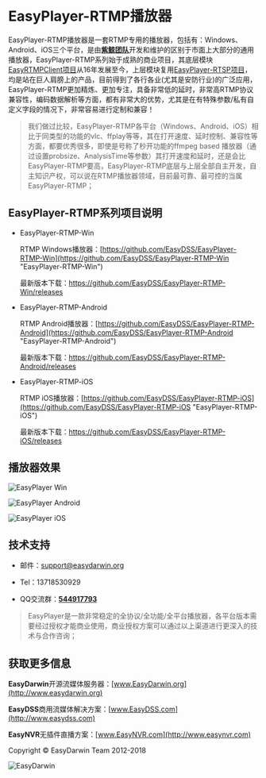 # EasyPlayer-RTMP播放器 #

EasyPlayer-RTMP播放器是一套RTMP专用的播放器，包括有：Windows、Android、iOS三个平台，是由[**紫鲸团队**](http://www.pvale.com "紫鲸云")开发和维护的区别于市面上大部分的通用播放器，EasyPlayer-RTMP系列始于成熟的商业项目，其底层模块[EasyRTMPClient项目](https://github.com/EasyDSS/EasyRTMPClient "EasyRTMPClient")从16年发展至今，上层模块复用[EasyPlayer-RTSP项目](https://github.com/EasyDSS/EasyPlayer-RTSP "EasyPlayer-RTSP")，均是站在巨人肩膀上的产品，目前得到了各行各业(尤其是安防行业)的广泛应用，EasyPlayer-RTMP更加精炼、更加专注，具备非常低的延时，非常高RTMP协议兼容性，编码数据解析等方面，都有非常大的优势，尤其是在有特殊参数/私有自定义字段的情况下，非常容易进行定制和兼容！

> 我们做过比较，EasyPlayer-RTMP各平台（Windows、Android、iOS）相比于同类型的功能的vlc、ffplay等等，其在打开速度、延时控制、兼容性等方面，都要优秀很多，即使是号称了秒开功能的ffmpeg based 播放器（通过设置probsize、AnalysisTime等参数）其打开速度和延时，还是会比EasyPlayer-RTMP要高，EasyPlayer-RTMP底层与上层全部自主开发，自主知识产权，可以说在RTMP播放器领域，目前最可靠、最可控的当属EasyPlayer-RTMP；


## EasyPlayer-RTMP系列项目说明 ##

- EasyPlayer-RTMP-Win

	RTMP Windows播放器：[https://github.com/EasyDSS/EasyPlayer-RTMP-Win](https://github.com/EasyDSS/EasyPlayer-RTMP-Win "EasyPlayer-RTMP-Win")

	最新版本下载：https://github.com/EasyDSS/EasyPlayer-RTMP-Win/releases

- EasyPlayer-RTMP-Android

	RTMP Android播放器：[https://github.com/EasyDSS/EasyPlayer-RTMP-Android](https://github.com/EasyDSS/EasyPlayer-RTMP-Android "EasyPlayer-RTMP-Android")

	最新版本下载：https://github.com/EasyDSS/EasyPlayer-RTMP-Android/releases

- EasyPlayer-RTMP-iOS

	RTMP iOS播放器：[https://github.com/EasyDSS/EasyPlayer-RTMP-iOS](https://github.com/EasyDSS/EasyPlayer-RTMP-iOS "EasyPlayer-RTMP-iOS")

	最新版本下载：https://github.com/EasyDSS/EasyPlayer-RTMP-iOS/releases



## 播放器效果 ##

![EasyPlayer Win](http://www.easydarwin.org/github/images/easyplayer20160908171027.png)

![EasyPlayer Android](https://raw.githubusercontent.com/EasyDarwin/EasyPlayer_Android/master/EasyPlayer/screenshot/single_video.jpg?raw=true)

![EasyPlayer iOS](http://www.easydarwin.org/github/images/easyplayeriosdemo20170310.jpg)


## 技术支持 ##

- 邮件：[support@easydarwin.org](mailto:support@easydarwin.org) 

- Tel：13718530929

- QQ交流群：<a href="http://jq.qq.com/?_wv=1027&k=2IDkJId" target="_blank" title="EasyPlayer">**544917793**</a>

> EasyPlayer是一款非常稳定的全协议/全功能/全平台播放器，各平台版本需要经过授权才能商业使用，商业授权方案可以通过以上渠道进行更深入的技术与合作咨询；


## 获取更多信息 ##

**EasyDarwin**开源流媒体服务器：[www.EasyDarwin.org](http://www.easydarwin.org)

**EasyDSS**商用流媒体解决方案：[www.EasyDSS.com](http://www.easydss.com)

**EasyNVR**无插件直播方案：[www.EasyNVR.com](http://www.easynvr.com)

Copyright &copy; EasyDarwin Team 2012-2018

![EasyDarwin](http://www.easydarwin.org/skin/easydarwin/images/wx_qrcode.jpg)
